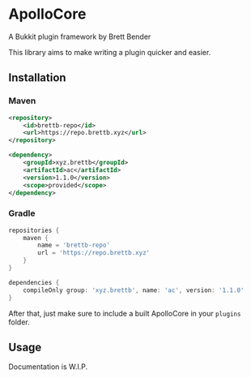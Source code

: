 # ApolloCore

A Bukkit plugin framework by Brett Bender

This library aims to make writing a plugin quicker and easier.

## Installation


### Maven
```xml
<repository>
    <id>brettb-repo</id>
    <url>https://repo.brettb.xyz</url>
</repository>
```

```xml
<dependency>
    <groupId>xyz.brettb</groupId>
    <artifactId>ac</artifactId>
    <version>1.1.0</version>
    <scope>provided</scope>
</dependency>
```

### Gradle
```gradle
repositories {
    maven {
        name = 'brettb-repo'
        url = 'https://repo.brettb.xyz'
    }
}

dependencies {
    compileOnly group: 'xyz.brettb', name: 'ac', version: '1.1.0'
}
```

After that, just make sure to include a built ApolloCore in your `plugins` folder.

## Usage

Documentation is W.I.P.